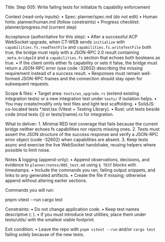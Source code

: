 Title: Step 005: Write failing tests for initialize fs capability enforcement

Context (read-only inputs):
	• Spec: planner/spec.md (do not edit)
	• Human hints: planner/human.md (follow constraints)
	• Progress checklist: planner/progress.md (current step)

Acceptance (authoritative for this step):
	• After a successful ACP WebSocket upgrade, when CT-WEB sends `initialize` with `capabilities.fs.readTextFile` and `capabilities.fs.writeTextFile` both true, the bridge must reply with a JSON-RPC 2.0 result containing `_meta.bridgeId` and a `capabilities.fs` section that echoes both booleans as true.
	• If the client omits either fs capability or sets it false, the bridge must return a JSON-RPC error (use code -32602) describing the missing requirement instead of a success result.
	• Responses must remain well-formed JSON-RPC frames and the connection should stay open for subsequent requests.

Scope & files:
	• Target area: `tests/ws_upgrade.rs` (extend existing integration tests) or a new integration test under `tests/` if isolation helps.
	• You may create/modify only test files and light test scaffolding.
	• SolidJS: co-located tests *.test.tsx (Vitest + Testing Library).
	• Rust: unit tests beside code (mod tests {}) or tests/{name}.rs for integration.

What to deliver:
	1. Minimal RED test coverage that fails because the current bridge neither echoes fs capabilities nor rejects missing ones.
	2. Tests must assert the JSON structure of the success response and verify a JSON-RPC error object (code -32602) when capabilities are absent.
	3. Keep tests async and exercise the live WebSocket handshake, reusing helpers where possible to limit noise.

Notes & logging (append-only):
	• Append observations, decisions, and evidence to `planner/notes/005_test.md` using `§ TEST` blocks with timestamps.
	• Include the commands you ran, failing output snippets, and links to any generated artifacts.
	• Create the file if missing; otherwise append without altering earlier sections.

Commands you will run:

pnpm vitest --run
cargo test

Constraints:
	• Do not change application code.
	• Keep test names descriptive (<module>: <behavior>).
	• If you must introduce test utilities, place them under tests/utils/ with the smallest viable footprint.

Exit condition:
	• Leave the repo with `pnpm vitest --run` and/or `cargo test` failing solely because of the new tests.

